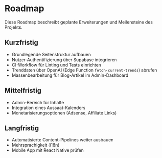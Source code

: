 # Roadmap

Diese Roadmap beschreibt geplante Erweiterungen und Meilensteine des Projekts.

## Kurzfristig
- Grundlegende Seitenstruktur aufbauen
- Nutzer-Authentifizierung über Supabase integrieren
- CI-Workflow für Linting und Tests einrichten
- Trenddaten über OpenAI (Edge Function `fetch-current-trends`) abrufen
- Massenbearbeitung für Blog-Artikel im Admin-Dashboard

## Mittelfristig
- Admin-Bereich für Inhalte
- Integration eines Aussaat-Kalenders
- Monetarisierungsoptionen (Adsense, Affiliate Links)

## Langfristig
- Automatisierte Content-Pipelines weiter ausbauen
- Mehrsprachigkeit (i18n)
- Mobile App mit React Native prüfen
